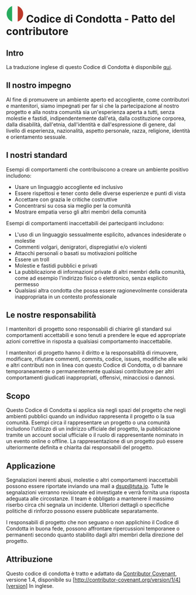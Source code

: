 
# <img src="https://github.com/DSUnipd/Getting-Started/blob/master/res/img/italy_flag_circle.png" width="48"> Codice di Condotta - Patto del contributore 

## Intro
La traduzione inglese di questo Codice di Condotta è disponibile [qui](https://github.com/DSUnipd/Getting-Started/blob/master/CODE_OF_CONDUCT.md).


## Il nostro impegno


Al fine di promuovere un ambiente aperto ed accogliente, come contributori e mantenitori, siamo impegnati per far sì che la partecipazione al nostro progetto e alla nostra comunità sia un'esperienza aperta a tutti, senza molestie e fastidi, indipendentemente dall'età, dalla costituzione corporea, dalla disabilità, dall'etnia, dall'identità e dall'espressione di genere, dal livello di esperienza, nazionalità, aspetto personale, razza, religione, identità e orientamento sessuale.

## I nostri standard

Esempi di comportamenti che contribuiscono a creare un ambiente positivo includono:

* Usare un linguaggio accogliente ed inclusivo
* Essere rispettosi e tener conto delle diverse esperienze e punti di vista 
* Accettare con grazia le critiche costruttive
* Concentrarsi su cosa sia meglio per la comunità
* Mostrare empatia verso gli altri membri della comunità

Esempi di comportamenti inaccettabili dei partecipanti includono:

* L'uso di un linguaggio sessualmente esplicito, advances indesiderate o molestie
* Commenti volgari, denigratori, dispregiativi e/o violenti
* Attacchi personali o basati su motivazioni politiche
* Essere un troll
* Molestie e fastidi pubblici e privati
* La pubblicazione di informazioni private di altri membri della comunità, come ad esempio l'indirizzo fisico o elettronico, senza esplicito permesso
* Qualsiasi altra condotta che possa essere ragionevolmente considerata inappropriata in un contesto professionale

## Le nostre responsabilità

I mantenitori di progetto sono responsabili di chiarire gli standard sui comportamenti accettabili e sono tenuti a prendere le eque ed appropriate azioni correttive in risposta a qualsiasi comportamento inaccettabile.

I mantenitori di progetto hanno il diritto e la responsabilità di rimuovere, modificare, rifiutare commenti, commits, codice, issues, modifiche alle wiki e altri contributi non in linea con questo Codice di Condotta, o di bannare temporaneamente o permanentemente qualsiasi contributore per altri comportamenti giudicati inappropriati, offensivi, minacciosi o dannosi.

## Scopo

Questo Codice di Condotta si applica sia negli spazi del progetto che negli ambienti pubblici quando un individuo rappresenta il progetto o la sua comunità. Esempi circa il rappresentare un progetto o una comunità includono l'utilizzo di un indirizzo ufficiale del progetto, la pubblicazione tramite un account social ufficiale o il ruolo di rappresentante nominato in un evento online o offline. La rappresentazione di un progetto può essere ulteriormente definita e chiarita dai responsabili del progetto.

## Applicazione 

Segnalazioni inerenti abusi, molestie o altri comportamenti inaccettabili possono essere riportate inviando una mail a [dsup@tuta.io](mailto:dsup@tuta.io). Tutte le segnalazioni verranno revisionate ed investigate e verrà fornita una risposta adeguata alle circostanze. Il team è obbligato a mantenere il massimo riserbo circa chi segnala un incidente. Ulteriori dettagli o specifiche politiche di rinforzo possono essere pubblicate separatamente.

I responsabili di progetto che non seguano o non applichino il Codice di Condotta in buona fede, possono affrontare ripercussioni temporanee o permanenti secondo quanto stabilito dagli altri membri della direzione del progetto.

## Attribuzione

Questo codice di condotta è tratto e adattato da [Contributor Covenant][homepage], versione 1.4, disponibile su [http://contributor-covenant.org/version/1/4][version] In inglese.

[homepage]: http://contributor-covenant.org
[versione]: http://contributor-covenant.org/version/1/4/
